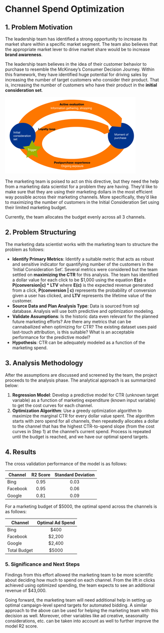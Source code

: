 # **Channel Spend Optimization**

## 1. Problem Motivation
The leadership team has identified a strong opportunity to increase its market share within a specific market segment. The team also believes that the appropriate market lever to drive market share would be to increase **brand awareness**. 

The leadership team believes in the idea of their customer behavior to purchase to resemble the McKinsey’s Consumer Decision Journey. Within this framework, they have identified huge potential for driving sales by increasing the number of target customers who consider their product. That is, increasing the number of customers who have their product in the **initial consideration set**.

![Problem Motivation](https://github.com/sahilsaxena21/channel_spend_optimization/blob/main/CDJ.png)

The marketing team is poised to act on this directive, but they need the help from a marketing data scientist for a problem they are having. They’d like to make sure that they are using their marketing dollars in the most efficient way possible across their marketing channels. More specifically, they’d like to maximizing the number of customers in the Initial Consideration Set using their limited marketing budget. 

Currently, the team allocates the budget evenly across all 3 channels.

## 2. Problem Structuring
The marketing data scientist works with the marketing team to structure the problem as follows:

-	**Identify Primary Metrics**: Identify a suitable metric that acts as robust and sensitive indicator for quantifying number of the customers in the ‘Initial Consideration Set’. Several metrics were considered but the team settled on **maximizing the CTR** for this analysis. The team has identified a dollar value for each click to be $1,000 using the equation **E(c) = P(conversion|c) * LTV** where **E(c)** is the expected revenue generated from a click, **P(conversion | c)** represents the probability of conversion given a user has clicked, and **LTV** represents the lifetime value of the customer.
-	**Source Data and Plan Analysis Type**: Data is sourced from sql database. Analysis will use both predictive and optimization modeling.
-	**Validate Assumptions**: Is the historic data even relevant for the planned future marketing efforts? Are there any metrics that can be cannabailized when optimizing for CTR? The existing dataset uses paid last-touch attribution, is this suitable? What is an acceptable performance for the predictive model? 
-	**Hypothesis**: CTR can be adequately modeled as a function of the marketing spend.


## 3. Analysis Methodology
After the assumptions are discussed and screened by the team, the project proceeds to the analysis phase. The analytical approach is as summarized below:

1. **Regression Model**: Develop a predictive model for CTR (unknown target variable) as a function of marketing expenditure (known input variable) to get the cost curves for each channel. 
2. **Optimization Algorithm**: Use a greedy optimization algorithm to maximize the marginal CTR for every dollar value spent. The algorithm starts with zero spend for all channels, then repeatedly allocates a dollar to the channel that has the highest CTR-to-spend slope (from the cost curves in Step 1) at the channel’s current spend. Process is repeated until the budget is reached, and we have our optimal spend targets.

## 4. Results

The cross validation performance of the model is as follows:

| Channel | R2 Score  | Standard Deviation | 
| ---   | :-: | :-: | 
| Bing| 0.95 | 0.03 | 
| Facebook | 0.95 | 0.06 | 
| Google | 0.81 | 0.09 | 

For a marketing budget of $5000, the optimal spend across the channels is as follows:

| Channel | Optimal Ad Spend  |
| ---   | :-: | 
| Bing| $400 | 
| Facebook | $2,200 |  
| Google | $2,400 |  
| Total Budget | $5000 | 

### 5. Significance and Next Steps

Findings from this effort allowed the marketing team to be more scientific about deciding how much to spend on each channel. From the lift in clicks achieved using optimized spending, the team expects to see an additional revenue of $43,000. 

Going forward, the marketing team will need additional help in setting up optimal campaign-level spend targets for automated bidding. A similar approach to the above can be used for helping the marketing team with this decision as well. Moreover, other variables like ad creative, seasonality considerations, etc. can be taken into account as well to further improve the model R2 score.
